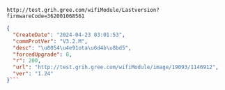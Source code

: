 `http://test.grih.gree.com/wifiModule/Lastversion?firmwareCode=362001068561`

```json
{
  "CreateDate": "2024-04-23 03:01:53",
  "commProtVer": "V3.2.M",
  "desc": "\u8054\u4e91ota\u6d4b\u8bd5",
  "forcedUpgrade": 0,
  "r": 200,
  "url": "http://test.grih.gree.com/wifiModule/image/19093/1146912",
  "ver": "1.24"
}```